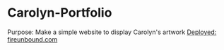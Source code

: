 # Carolyn-Portfolio

Purpose: Make a simple website to display Carolyn's artwork
[Deployed: fireunbound.com](https://www.fireunbound.com)
